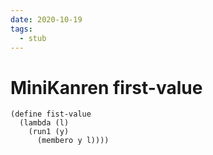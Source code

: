 ```yaml
---
date: 2020-10-19
tags: 
  - stub
---
```


# MiniKanren first-value

```elisp
(define fist-value
  (lambda (l)
    (run1 (y)
      (membero y l))))
```
